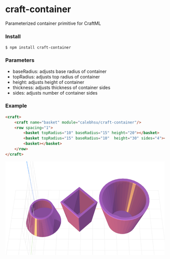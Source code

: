 # craft-container
Parameterized container primitive for CraftML

### Install
    $ npm install craft-container

### Parameters
- baseRadius: adjusts base radius of container
- topRadius: adjusts top radius of container
- height: adjusts height of container
- thickness: adjusts thickness of container sides
- sides: adjusts number of container sides

### Example
```html
<craft>
    <craft name="basket" module="calebhsu/craft-container"/>
    <row spacing="1">
        <basket topRadius="10" baseRadius="15" height="20"></basket>
        <basket topRadius="15" baseRadius="10"  height="30" sides="4"></basket>
        <basket></basket>
    </row>
</craft>
```

![example](example.png)